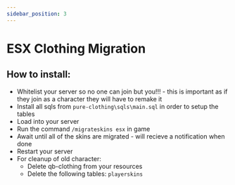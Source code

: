 ```yaml
---
sidebar_position: 3
---
```


# ESX Clothing Migration

## **How to install:**

- Whitelist your server so no one can join but you!!! - this is important as if they join as a character they will have to remake it
- Install all sqls from `pure-clothing\sqls\main.sql` in order to setup the tables
- Load into your server
- Run the command `/migrateskins esx` in game
- Await until all of the skins are migrated - will recieve a notification when done
- Restart your server
- For cleanup of old character:
  - Delete qb-clothing from your resources
  - Delete the following tables: `playerskins`
